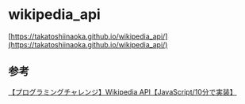 # wikipedia_api
[https://takatoshiinaoka.github.io/wikipedia_api/](https://takatoshiinaoka.github.io/wikipedia_api/)
## 参考
[【プログラミングチャレンジ】Wikipedia API【JavaScript/10分で実装】
](https://www.youtube.com/watch?v=x__oPtzW-eA&list=PLs3eD4QT7ow5iMCjrC2eueXceA-ViBRLt&index=3)
